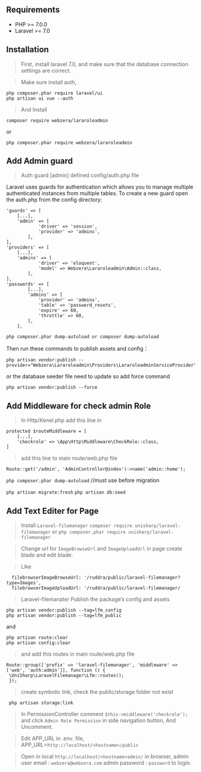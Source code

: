 Requirements
------------
 - PHP >= 7.0.0
 - Laravel >= 7.0

Installation
------------

> First, install laravel 7.0, and make sure that the database connection settings are correct.

> Make sure install auth,
```
php composer.phar require laravel/ui
php artisan ui vue --auth
```
> And Install
```
composer require webzera/lararoleadmin
```
  or
```
php composer.phar require webzera/lararoleadmin
```

Add Admin guard
---------------

> Auth guard [admin] defined config/auth.php file

Laravel uses guards for authentication which allows you to manage multiple authenticated instances from multiple tables. To create a new guard open the auth.php from the config directory:
```
'guards' => [
	[...],
	'admin' => [
            'driver' => 'session',
            'provider' => 'admins',
        ],
],
'providers' => [
	[...],
	'admins' => [
            'driver' => 'eloquent',
            'model' => Webzera\Lararoleadmin\Admin::class,
        ],
],
'passwords' => [
        [...],
        'admins' => [
            'provider' => 'admins',
            'table' => 'password_resets',
            'expire' => 60,
            'throttle' => 60,
        ],
    ],
```    

```
php composer.phar dump-autoload or composer dump-autoload
``` 

Then run these commands to publish assets and config：

```
php artisan vendor:publish --provider="Webzera\Lararoleadmin\Providers\LararoleadminServiceProvider"
```
or the database seeder file need to update so add force command
```
php artisan vendor:publish --force
```
Add Middleware for check admin Role
-----------------------------------
> In Http/Kenel.php add this line in
```
protected $routeMiddleware = [
	[...],
	'checkrole' => \App\Http\Middleware\CheckRole::class,
]
```
> add this line to main route/web.php file
```
Route::get('/admin', 'AdminController@index')->name('admin::home');
```

```php composer.phar dump-autoload``` //must use before migration

```php artisan migrate:fresh```
```php artisan db:seed```

Add Text Editer for Page
------------------------
> Install ``` Laravel-filemanager ```
```composer require unisharp/laravel-filemanager```
or
```php composer.phar require unisharp/laravel-filemanager```

> Change url for `ImageBrowseUrl` and `ImageUploadUrl` in page create blade and edit blade.

> Like
```
  filebrowserImageBrowseUrl: '/ruddra/public/laravel-filemanager?type=Images',
  filebrowserImageUploadUrl: '/ruddra/public/laravel-filemanager/
```

> Laravel-filemanater Publish the package’s config and assets

```
php artisan vendor:publish --tag=lfm_config
php artisan vendor:publish --tag=lfm_public
```
and
```
php artisan route:clear
php artisan config:clear
```
> and add this routes in main route/web.php file 

```
Route::group(['prefix' => 'laravel-filemanager', 'middleware' => ['web', 'auth:admin']], function () {
 \UniSharp\LaravelFilemanager\Lfm::routes();
 });
 ```
> create symbolic link, check the public/storage folder not exist

```
 php artisan storage:link
```
> In PermissionController comment `$this->middleware('checkrole');` and click `Admin Role Permission` in side navigation button, And Uncomment.

> Edit APP_URL in .env. file, APP_URL=`http://localhost/<hostname>/public`

> Open in local `http://localhost/<hostname>admin/` in browser, admin user email : `webzera@webzera.com`
admin password : `password` to login.